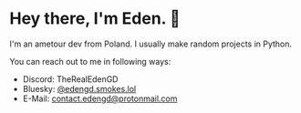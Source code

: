 # Hey there, I'm Eden. 👋
I'm an ametour dev from Poland. I usually make random projects in Python.

You can reach out to me in following ways:
 - Discord: TheRealEdenGD
 - Bluesky: [@edengd.smokes.lol](https://bsky.app/profile/edengd.smokes.lol)
 - E-Mail: [contact.edengd@protonmail.com](mailto:contact.edengd@protonmail.com)
